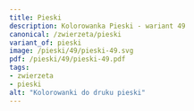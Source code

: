 ```yaml
---
title: Pieski
description: Kolorowanka Pieski - wariant 49
canonical: /zwierzeta/pieski
variant_of: pieski
image: /pieski/49/pieski-49.svg
pdf: /pieski/49/pieski-49.pdf
tags:
- zwierzeta
- pieski
alt: "Kolorowanki do druku pieski"
---
```

